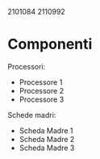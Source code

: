 2101084 2110992

# Componenti

Processori:
- Processore 1
- Processore 2
- Processore 3

Schede madri:
- Scheda Madre 1
- Scheda Madre 2
- Scheda Madre 3
